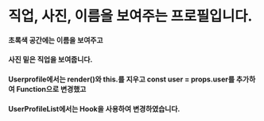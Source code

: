 # 직업, 사진, 이름을 보여주는 프로필입니다.
#### 초록색 공간에는 이름을 보여주고
#### 사진 밑은 직업을 보여줍니다.
#### Userprofile에서는 render()와 this.를 지우고 const user = props.user를 추가하여 Function으로 변경했고
#### UserProfileList에서는 Hook을 사용하여 변경하였습니다.
